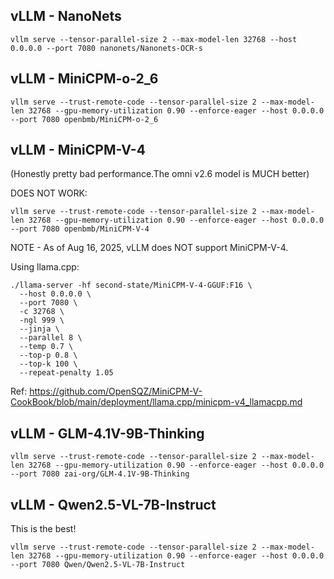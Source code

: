 ## vLLM - NanoNets

```
vllm serve --tensor-parallel-size 2 --max-model-len 32768 --host 0.0.0.0 --port 7080 nanonets/Nanonets-OCR-s
```

## vLLM - MiniCPM-o-2_6

```
vllm serve --trust-remote-code --tensor-parallel-size 2 --max-model-len 32768 --gpu-memory-utilization 0.90 --enforce-eager --host 0.0.0.0 --port 7080 openbmb/MiniCPM-o-2_6
```

## vLLM - MiniCPM-V-4

(Honestly pretty bad performance.The omni v2.6 model is MUCH better)

DOES NOT WORK:

```
vllm serve --trust-remote-code --tensor-parallel-size 2 --max-model-len 32768 --gpu-memory-utilization 0.90 --enforce-eager --host 0.0.0.0 --port 7080 openbmb/MiniCPM-V-4
```

NOTE - As of Aug 16, 2025, vLLM does NOT support MiniCPM-V-4.

Using llama.cpp:

```
./llama-server -hf second-state/MiniCPM-V-4-GGUF:F16 \
  --host 0.0.0.0 \
  --port 7080 \
  -c 32768 \
  -ngl 999 \
  --jinja \
  --parallel 8 \
  --temp 0.7 \
  --top-p 0.8 \
  --top-k 100 \
  --repeat-penalty 1.05
```

Ref: https://github.com/OpenSQZ/MiniCPM-V-CookBook/blob/main/deployment/llama.cpp/minicpm-v4_llamacpp.md

## vLLM - GLM-4.1V-9B-Thinking

```
vllm serve --trust-remote-code --tensor-parallel-size 2 --max-model-len 32768 --gpu-memory-utilization 0.90 --enforce-eager --host 0.0.0.0 --port 7080 zai-org/GLM-4.1V-9B-Thinking
```

## vLLM - Qwen2.5-VL-7B-Instruct

This is the best!

```
vllm serve --trust-remote-code --tensor-parallel-size 2 --max-model-len 32768 --gpu-memory-utilization 0.90 --enforce-eager --host 0.0.0.0 --port 7080 Qwen/Qwen2.5-VL-7B-Instruct
```